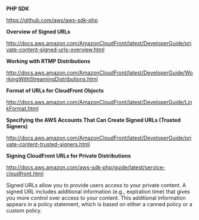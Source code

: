 **PHP SDK**

https://github.com/aws/aws-sdk-php

**Overview of Signed URLs**

http://docs.aws.amazon.com/AmazonCloudFront/latest/DeveloperGuide/private-content-signed-urls-overview.html

**Working with RTMP Distributions**

http://docs.aws.amazon.com/AmazonCloudFront/latest/DeveloperGuide/WorkingWithStreamingDistributions.html

**Format of URLs for CloudFront Objects**

http://docs.aws.amazon.com/AmazonCloudFront/latest/DeveloperGuide/LinkFormat.html

**Specifying the AWS Accounts That Can Create Signed URLs (Trusted Signers)**

http://docs.aws.amazon.com/AmazonCloudFront/latest/DeveloperGuide/private-content-trusted-signers.html

**Signing CloudFront URLs for Private Distributions**

http://docs.aws.amazon.com/aws-sdk-php/guide/latest/service-cloudfront.html

Signed URLs allow you to provide users access to your private content. A signed URL includes additional information (e.g., expiration time) that gives you more control over access to your content. This additional information appears in a policy statement, which is based on either a canned policy or a custom policy. 
